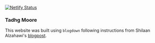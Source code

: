 [![Netlify Status](https://api.netlify.com/api/v1/badges/2feab31a-eba0-439b-8250-9e7227d7f928/deploy-status)](https://app.netlify.com/sites/tadhg-moore/deploys)
### Tadhg Moore




This website was built using `blogdown` following instructions from Shilaan Alzahawi's [blogpost](https://shilaan.rbind.io/post/building-your-website-using-r-blogdown/).

<!--
**tadhg-moore/tadhg-moore** is a ✨ _special_ ✨ repository because its `README.md` (this file) appears on your GitHub profile.

Here are some ideas to get you started:

- 🔭 I’m currently working on ...
- 🌱 I’m currently learning ...
- 👯 I’m looking to collaborate on ...
- 🤔 I’m looking for help with ...
- 💬 Ask me about ...
- 📫 How to reach me: ...
- 😄 Pronouns: ...
- ⚡ Fun fact: ...
-->
